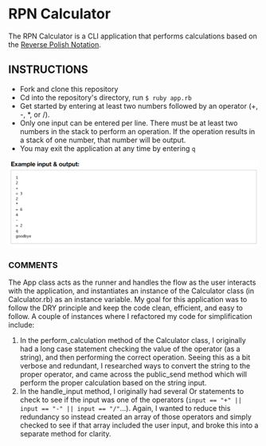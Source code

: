 # RPN Calculator

The RPN Calculator is a CLI application that performs calculations based on the [Reverse Polish Notation](https://en.wikipedia.org/wiki/Reverse_Polish_notation).

## INSTRUCTIONS

* Fork and clone this repository
* Cd into the repository's directory, run `$ ruby app.rb`
* Get started by entering at least two numbers followed by an operator (+, -, \*, or /).
* Only one input can be entered per line. There must be at least two numbers in the stack to perform an operation. If the operation results in a stack of one number, that number will be output.
* You may exit the application at any time by entering `q`

![IO Example](IO.png)

### COMMENTS
The App class acts as the runner and handles the flow as the user interacts with the application, and instantiates an instance of the Calculator class (in Calculator.rb) as an instance variable. My goal for this application was to follow the DRY principle and keep the code clean, efficient, and easy to follow. A couple of instances where I refactored my code for simplification include:
1. In the perform_calculation method of the Calculator class, I originally had a long case statement checking the value of the operator (as a string), and then performing the correct operation. Seeing this as a bit verbose and redundant, I researched ways to convert the string to the proper operator, and came across the public_send method which will perform the proper calculation based on the string input.
2. In the handle_input method, I originally had several Or statements to check to see if the input was one of the operators (`input == "+" || input == "-" || input == "/"`...). Again, I wanted to reduce this redundancy so instead created an array of those operators and simply checked to see if that array included the user input, and broke this into a separate method for clarity.
